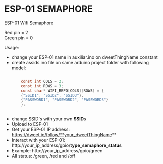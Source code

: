 # ESP-01 SEMAPHORE

ESP-01 Wifi Semaphore

Red pin = 2  
Green pin = 0  

Usage:  
* change your ESP-01 name in auxiliar.ino on dweetThingName constant  
* create assids.ino file on same arduino project folder with following model:  
	```c
	
        const int COLS = 2;  
        const int ROWS = 3;  
        const char* WIFI_REPO[COLS][ROWS] = {  
        {"SSID1", "SSID2", "SSID3"},  
        {"PASSWORD1", "PASSWORD2", "PASSWORD3"}  
        };  
        	
	```    
* change SSID's with your own **SSID**s  
* Upload to ESP-01  
* Get your ESP-01 IP address: https://dweet.io/follow/**your_dweetThingName**  
* Interact with your ESP-01: http://your_ip_address/gpio/**type_semaphore_status**  
* Example: http://your_ip_address/gpio/green  
* All status: /green, /red and /off  
